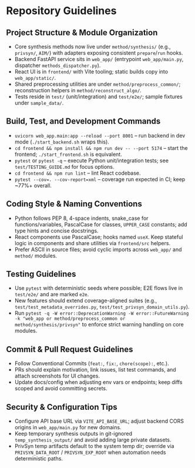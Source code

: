 # Repository Guidelines

## Project Structure & Module Organization
- Core synthesis methods now live under `method/synthesis/` (e.g., `privsyn/`, `AIM/`) with adapters exposing consistent `prepare`/`run` hooks.
- Backend FastAPI service sits in `web_app/` (entrypoint `web_app/main.py`, dispatcher `methods_dispatcher.py`).
- React UI is in `frontend/` with Vite tooling; static builds copy into `web_app/static/`.
- Shared preprocessing utilities are under `method/preprocess_common/`; reconstruction helpers in `method/reconstruct_algo/`.
- Tests reside in `test/` (unit/integration) and `test/e2e/`; sample fixtures under `sample_data/`.

## Build, Test, and Development Commands
- `uvicorn web_app.main:app --reload --port 8001` – run backend in dev mode (`./start_backend.sh` wraps this).
- `cd frontend && npm install && npm run dev -- --port 5174` – start the frontend; `./start_frontend.sh` is equivalent.
- `pytest` or `pytest -q` – execute Python unit/integration tests; see `test/TESTING_GUIDE.md` for focus options.
- `cd frontend && npm run lint` – lint React codebase.
- `pytest --cov=. --cov-report=xml` – coverage run expected in CI; keep ~77%+ overall.

## Coding Style & Naming Conventions
- Python follows PEP 8, 4-space indents, snake_case for functions/variables, PascalCase for classes, `UPPER_CASE` constants; add type hints and concise docstrings.
- React components use PascalCase; hooks named `useX`. Keep stateful logic in components and share utilities via `frontend/src` helpers.
- Prefer ASCII in source files; avoid cyclic imports across `web_app/` and `method/` modules.

## Testing Guidelines
- Use `pytest` with deterministic seeds where possible; E2E flows live in `test/e2e/` and are marked `e2e`.
- New features should extend coverage-aligned suites (e.g., `test/test_metadata_overrides.py`, `test/test_privsyn_domain_utils.py`).
- Run `pytest -q -W error::DeprecationWarning -W error::FutureWarning -k "web_app or method/preprocess_common or method/synthesis/privsyn"` to enforce strict warning handling on core modules.

## Commit & Pull Request Guidelines
- Follow Conventional Commits (`feat:`, `fix:`, `chore(scope):`, etc.).
- PRs should explain motivation, link issues, list test commands, and attach screenshots for UI changes.
- Update docs/config when adjusting env vars or endpoints; keep diffs scoped and avoid committing secrets.

## Security & Configuration Tips
- Configure API base URL via `VITE_API_BASE_URL`; adjust backend CORS origins in `web_app/main.py` for new domains.
- Keep temporary synthesis outputs in git-ignored `temp_synthesis_output/` and avoid adding large private datasets.
- PrivSyn temp artifacts default to the system temp dir; override via `PRIVSYN_DATA_ROOT` / `PRIVSYN_EXP_ROOT` when automation needs deterministic paths.
